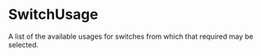 SwitchUsage
===========

A list of the available usages for switches from which that required may be selected.
